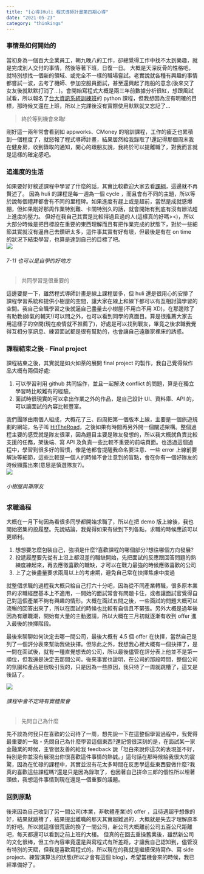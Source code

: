 ```yaml
---
title: "[心得]Huli 程式導師計畫第四期心得"
date: "2021-05-23"
category: "thinkings"
---
```


### 事情是如何開始的

當初身為一個百大企業員工，朝九晚八的工作，卻總覺得工作中找不太到樂趣，就是完成別人交付的事情，然後等著下班，日復一日。
大概是天深反骨的性格吧，就特別想找一個新的領域、或完全不一樣的職場嘗試。老實說就各種有興趣的事情都嘗試一波，去考了機師、參加空服員面試，甚至還興起了跑船的意念(後來交了女友後就默默打消了...)。會開始寫程式大概是兩三年前數據分析很紅，想跟風試試看，所以報名了[台大資訊系統訓練班](https://train.csie.ntu.edu.tw/train/)的 python 課程，但我想因為沒有明確的目標，那時候又還在上班，所以上完課後沒有實際使用默默就又忘記了...

> 終於等到機會來臨!

剛好這一兩年常會看到如 appworks、CMoney 的培訓課程，工作的疲乏也累積到一個程度了，就怒報了程式導師計畫，結果居然給我錄取了!還記得那個周末我在健身房，收到錄取的通知，開心的跟朋友說，我終於可以提離職了，對我而言就是這樣的確定感吧。

### 追進度的生活

如果要好好敘述課程中學習了什麼的話，其實比較歡迎大家去看[課綱](https://bootcamp.lidemy.com/)，這邊就不再贅述了。
因為 huli 的課程是每一週為一個 cycle ，而且會有不同的主題，所以等於說每個禮拜都會有不同的里程碑。如果進度有趕上或是超前，當然是成就感爆棚，但如果剛好那周作業特別難、卡關特別久的話，就會開始有到底有沒有辦法趕上進度的壓力。
但好在我自己其實是比較得過且過的人(這樣真的好嗎><)，所以大部分時候是把目標設在重要的東西理解而且有把作業完成的狀態下，對於一些細節其實就沒有逼自己去鑽研太多，這件事其實有好有壞，但最後是有在 on time 的狀況下結束學習，也算是達到自己的目標了吧。
<br>
![](https://i.imgur.com/tBOxfVN.jpg)

###### 7-11 也可以是自學的好地方

> 共同學習是很重要的

這邊要提一下，雖然程式導師計畫是線上課程居多，但 huli 還是很用心的安排了課程學習系統和提供小樹屋的空間，讓大家在線上和線下都可以有互相討論學習的空間。我自己全職學習之後就逼自己盡量去小樹屋(不用白不用 XD)，在那邊除了有助教(帥氣的輔天!)可以問之外，也可以看到同學的真面目。算是很推薦大家去用這樣子的空間(現在疫情就不推薦了)，好處是可以找到戰友，畢竟之後求職我覺得互相分享訊息、練習面試都是很有幫助的，也會讓自己遠離家裡床的誘惑。

### 課程結束之後 - Final project

課程結束之後，其實就是如火如荼的展開 final project 的製作，我自己覺得做作品大概有兩個好處:

1. 可以學習利用 github 共同協作，並且一起解決 conflict 的問題，算是在獨立學習時比較難有的經驗。
2. 面試時很現實的可以拿出作業之外的作品，是自己設計 UI、資料庫、API 的，可以讓面試的內容比較豐富。

我們團隊由兩個人組成，大概花了三、四周把第一個版本上線，主要是一個旅遊規劃的網站，名子叫 [HitTheRoad](https://yunanpan.github.io/final-project/#/)，之後如果有時間再另外開一個闡述架構。整個過程主要的感受就是隊友很罩，因為題目主要是隊友發想的，所以我大概就負責比較支援的任務，架後端、寫 API 及負責一些比較不重要的前端頁面。也透過這個過程中，學習到很多好的習慣，像是他都會提醒我命名要注意、一些 error 上線前要解決等細節，這些比較是一個人的時候不會注意到的盲點，會在你有一個好隊友的時候顯露出來(意思是慎選隊友?)。
<br>
![](https://i.imgur.com/RsVcMtX.jpg)

###### 小樹屋與罩隊友

### 求職過程

大概在一月下旬因為看很多同學都開始求職了，所以在把 demo 版上線後，我也開始密集的投履歷。先說結論，我覺得如果有做到下列各點，求職的時候應該可以更順利。

1. 想想要怎麼包裝自己，強項是什麼?喜歡課程的哪個部分?想往哪個方向發展?
2. 投遞履歷要先從有上沒上都沒差的職缺開始，先把面試的反應跟回答問題的熟練度練起來，再去應徵喜歡的職缺，才可以在戰力最強的時候應徵喜歡的公司
3. 上了之後盡量要求兩周以上的考慮期，避免自己常在抉擇焦慮中度過

就整個求職的過程我大概只給自己打六十分吧，因為從不同產業轉職，很多原本業界的求職經歷基本上不適用，一開始的面試常會有問題卡住，或者讓面試官覺得自己對這個產業不夠有興趣的情形。大概在面試五間之後，一些面試的問題大概可以流暢的回答出來了，所以在面試的時候也比較有自信且不緊張。另外大概是過年後因為有離職潮，開始有大量的主動邀請，所以大概在三月初就逐漸有收到 offer 進入最後的抉擇階段。

最後來聊聊如何決定去哪一間公司，最後大概有 4.5 個 offer 在抉擇，當然自己是列了一個評分表來幫助我做抉擇。但除此之外，我想我心裡大概有一個抉擇了，是一間在面試後，就有一種直覺想去的公司，所以最後儘管在評分表上他並不是第一順位，但我還是決定去那間公司。後來事實也證明，在公司的那段時間，整個公司的氛圍和產品是很吸引我的，只是因為一些原因，我只待了一周就跳槽了，這又是後話了。

![](https://i.imgur.com/iI8m6SU.jpg)

###### 課程中會不定時有實體聚會

> 先問自己為什麼

先不談為何我只在喜歡的公司待了一周，想先說一下在這整個學習過程中，我覺得最重要的一點 - 先問自己為什麼學習這個東西?還記憶很深刻的是，在面試某一家金融業的時候，主管很友善的給我 feedback 說「坦白來說你這次的表現並不好，特別是你並沒有展現出你很喜歡這件事情的熱誠。」這句話在那時候給我很大的震驚，因為在忙碌的課程中，其實並沒有花太多時間在反思學這些東西要做什麼?我真的喜歡這些課程嗎?還是只是因為錄取了，也因著自己拼命三郎的個性所以埋著頭做，我想這件事情到現在還是一個重要的議題。

### 回到原點

後來因為自己收到了另一間公司(本業，非軟體產業)的 offer ，且待遇超乎想像的好，結果就跳槽了，結果提出離職的那天其實超難過的，大概就是失去才理解原本的好吧。所以就這樣很荒唐的換了一間公司，新公司大概離前公司五百公尺距離吧，每天都還可以看到之前上班的大樓。
但真的在回去重操舊業後，雖然新公司的文化很棒，但工作內容畢竟還是與寫程式有所差距，才讓我自己認知到，儘管沒有特別的天賦，但我是喜歡寫程式的。所以現在的我就是繼續保持寫作、寫 side project、練習演算法的狀態(所以才會有這個 blog)，希望當機會來的時候，我已經準備好了。
